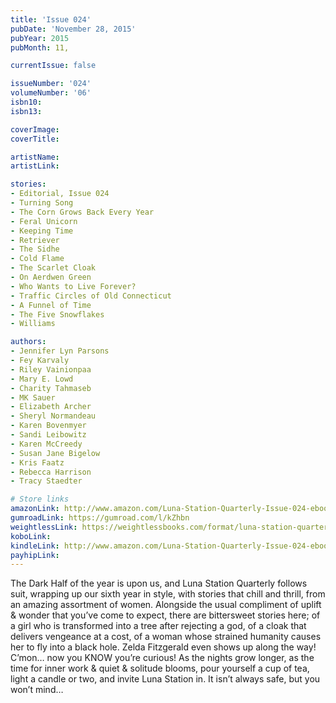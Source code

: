 ```yaml
---
title: 'Issue 024'
pubDate: 'November 28, 2015'
pubYear: 2015
pubMonth: 11,

currentIssue: false

issueNumber: '024'
volumeNumber: '06'
isbn10: 
isbn13: 

coverImage: 
coverTitle: 

artistName: 
artistLink: 

stories:
- Editorial, Issue 024
- Turning Song
- The Corn Grows Back Every Year
- Feral Unicorn
- Keeping Time
- Retriever
- The Sidhe
- Cold Flame
- The Scarlet Cloak
- On Aerdwen Green
- Who Wants to Live Forever?
- Traffic Circles of Old Connecticut
- A Funnel of Time
- The Five Snowflakes
- Williams

authors:
- Jennifer Lyn Parsons
- Fey Karvaly
- Riley Vainionpaa
- Mary E. Lowd
- Charity Tahmaseb
- MK Sauer
- Elizabeth Archer
- Sheryl Normandeau
- Karen Bovenmyer
- Sandi Leibowitz
- Karen McCreedy
- Susan Jane Bigelow
- Kris Faatz
- Rebecca Harrison
- Tracy Staedter

# Store links
amazonLink: http://www.amazon.com/Luna-Station-Quarterly-Issue-024-ebook/dp/B018R66LM4/
gumroadLink: https://gumroad.com/l/kZhbn
weightlessLink: https://weightlessbooks.com/format/luna-station-quarterly-issue-24/
koboLink: 
kindleLink: http://www.amazon.com/Luna-Station-Quarterly-Issue-024-ebook/dp/B018R66LM4/
payhipLink: 
---
```


The Dark Half of the year is upon us, and Luna Station Quarterly follows suit, wrapping up our sixth year in style, with stories that chill and thrill, from an amazing assortment of women.
Alongside the usual compliment of uplift &amp; wonder that you’ve come to expect, there are bittersweet stories here; of a girl who is transformed into a tree after rejecting a god, of a cloak that delivers vengeance at a cost, of a woman whose strained humanity causes her to fly into a black hole. Zelda Fitzgerald even shows up along the way! C’mon… now you KNOW you’re curious!
As the nights grow longer, as the time for inner work &amp; quiet &amp; solitude blooms, pour yourself a cup of tea, light a candle or two, and invite Luna Station in. It isn’t always safe, but you won’t mind…
